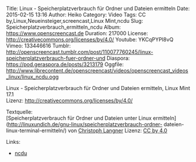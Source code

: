 Title: Linux - Speicherplatzverbrauch für Ordner und Dateien ermitteln
Date: 2015-02-15 13:16
Author: Heiko
Category: Video
Tags: CC by,Linux,Neueinsteiger,screencast,Linux Mint,ncdu
Slug: Speicherplatzverbrauch_ermitteln_ncdu
Album: https://www.openscreencast.de
Duration: 217000
License: http://creativecommons.org/licenses/by/4.0/
Youtube: YKCqPYPI8vQ
Vimeo: 133446616
Tumblr: http://openscreencast.tumblr.com/post/110077760245/linux-speicherplatzverbrauch-fuer-ordner-und
Diaspora: https://pod.geraspora.de/posts/3213179
Oggfile: http://www.librecontent.de/openscreencast/videos/openscreencast_videos_linux/linux_ncdu.ogg

Linux - Speicherplatzverbrauch für Ordner und Dateien ermitteln, Linux Mint
17.1  
Lizenz: <http://creativecommons.org/licenses/by/4.0/>  
  
Textquelle:  
[Speicherplatzverbrauch für Ordner und Dateien unter Linux
ermitteln](http://linuxundich.de/gnu-linux/speicherplatzverbrauch-ordner-
dateien-linux-terminal-ermitteln/) von [Christoph
Langner](http://linuxundich.de/) Lizenz: [CC by
4.0](http://creativecommons.org/licenses/by/4.0/)

Links:

  * [ncdu](http://dev.yorhel.nl/ncdu "Link zu ncdu")

